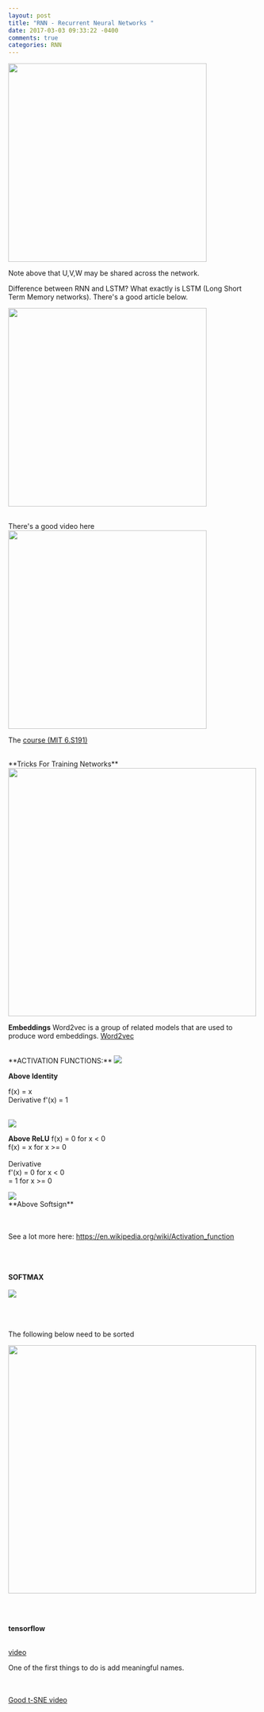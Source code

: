 ```yaml
---
layout: post
title: "RNN - Recurrent Neural Networks "
date: 2017-03-03 09:33:22 -0400
comments: true
categories: RNN
---
```


<a href="http://www.wildml.com/2015/09/recurrent-neural-networks-tutorial-part-1-introduction-to-rnns/">
<img src="https://storage.googleapis.com/montco-stats/imagesUploaded/Screenshot2017-03-0309.43.03.png" width="400"></a>

Note above that U,V,W may be shared across the network.

Difference between RNN and LSTM? What exactly is LSTM (Long Short Term Memory networks).
There's a good article below.

<a href="http://colah.github.io/posts/2015-08-Understanding-LSTMs/">
<img src="https://storage.googleapis.com/montco-stats/imagesUploaded/Screenshot2017-03-0310.04.20.png" width="400"></a>

<br> There's a good video here <a href="https://youtu.be/zQxm3Upr3_I?list=PLkkuNyzb8LmxFutYuPA7B4oiMn6cjD6Rs&t=1542">
<img src="https://storage.googleapis.com/montco-stats/imagesUploaded/Screenshot2017-03-0616.56.19.png" width="400">
</a>

The <a href="http://introtodeeplearning.com/schedule.html">course (MIT 6.S191)</a>

<br>
**Tricks For Training Networks**
<br>
<a href="http://lamda.nju.edu.cn/weixs/project/CNNTricks/CNNTricks.html">
<img src="https://storage.googleapis.com/montco-stats/imagesUploaded/Screenshot2017-03-0707.37.07.png" width="500">
</a>

**Embeddings** Word2vec is a group of related models that are used to produce word embeddings.
<a href="https://en.wikipedia.org/wiki/Word2vec">Word2vec</a>

<br>
**ACTIVATION FUNCTIONS:**

<img src="https://upload.wikimedia.org/wikipedia/commons/thumb/9/9e/Activation_identity.svg/240px-Activation_identity.svg.png">

**Above Identity** <br>

f(x) = x
<br> Derivative f'(x) = 1
<br>

<br>

<img src="https://upload.wikimedia.org/wikipedia/commons/thumb/f/fe/Activation_rectified_linear.svg/240px-Activation_rectified_linear.svg.png">

**Above ReLU**
f(x) = 0 for x < 0 <br>
f(x) = x for x >= 0 <br>
<br>
Derivative<br>
f'(x) = 0 for x < 0 <br>
= 1 for x >= 0 <br>

<img src="https://upload.wikimedia.org/wikipedia/commons/3/38/Activation_softsign.png">
<br>
**Above Softsign**

<br><br>
See a lot more here: https://en.wikipedia.org/wiki/Activation_function

<br><br><br>
**SOFTMAX**
<br><br>
<img src="https://wikimedia.org/api/rest_v1/media/math/render/svg/e348290cf48ddbb6e9a6ef4e39363568b67c09d3">

<br><br><br>
The following below need to be sorted <br>

<a href="https://www.tensorflow.org/api_guides/python/nn#Embeddings">
<img src="https://storage.googleapis.com/montco-stats/imagesUploaded/Screenshot2017-03-0312.48.40.png" width="500">
</a>

<br><br>

**tensorflow**

<br>
<a href="https://youtu.be/eBbEDRsCmv4?list=PLOU2XLYxmsIKGc_NBoIhTn2Qhraji53cv&t=627"> video </a>

One of the first things to do is add meaningful names.

<br><br>
<a href="https://www.youtube.com/watch?v=RJVL80Gg3lA"> Good t-SNE video</a>
<br><br>

<!--  Enter text below, if you want -->
